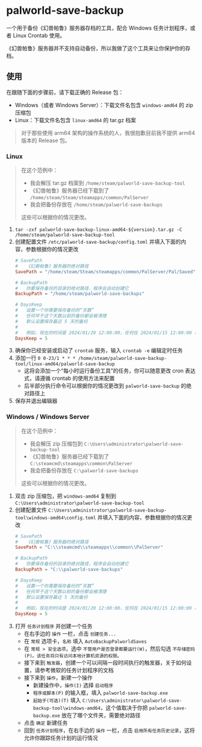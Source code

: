 # palworld-save-backup

一个用于备份《幻兽帕鲁》服务器存档的工具，配合 Windows 任务计划程序，或者 Linux Crontab 使用。

《幻兽帕鲁》服务器并不支持自动备份，所以我做了这个工具来让你保护你的存档。

## 使用

在跟随下面的步骤前，请下载正确的 Release 包：

* Windows（或者 Windows Server）：下载文件名包含 `windows-amd64` 的 zip 压缩包
* Linux：下载文件名包含 `linux-amd64` 的 tar.gz 档案

> 对于那些使用 arm64 架构的操作系统的人，我很抱歉目前我不提供 arm64 版本的 Release 包。

### Linux

> 在这个范例中：
>
> * 我会解压 tar.gz 档案到 `/home/steam/palworld-save-backup-tool`
> * 《幻兽帕鲁》服务器已经下载到了 `/home/steam/Steam/steamapps/common/PalServer`
> * 我会把备份存放在 `/home/steam/palworld-save-backups`
>
> 这些可以根据你的情况更改。

1. `tar -zxf palworld-save-backup-linux-amd64-${version}.tar.gz -C /home/steam/palworld-save-backup-tool`
2. 创建配置文件 `/etc/palworld-save-backup/config.toml` 并填入下面的内容，参数根据你的情况更改
   ```toml
   # SavePath
   #   《幻兽帕鲁》服务器的绝对路径
   SavePath = "/home/steam/Steam/steamapps/common/PalServer/Pal/Saved"
   
   # BackupPath
   #   你要保存备份的目录的绝对路径，程序会自动创建它
   BackupPath = "/home/steam/palworld-save-backups"
   
   # DaysKeep
   #   设置一个你需要保存备份的“天数”
   #   任何早于这个天数以前的备份都会被清理
   #   默认设置保存最近 5 天的备份
   #
   #   例如，现在的时间是 2024/01/20 12:00:00，任何在 2024/01/15 12:00:00 以前创建的备份都会被删除
   DaysKeep = 5
   ```
3. 确保你已经安装或启动了 `crontab` 服务，输入 `crontab -e` 编辑定时任务
4. 添加一行 `0 0-23/1 * * * /home/steam/palworld-save-backup-tool/linux-amd64/palworld-save-backup`
   * 这将会添加一个“每小时运行备份工具”的任务，你可以随意更改 cron 表达式，请遵循 crontab 的使用方法来配置
   * 后半部分执行命令可以根据你的情况更改到 `palworld-save-backup` 的绝对路径上
5. 保存并退出编辑器

### Windows / Windows Server

> 在这个范例中：
>
> * 我会解压 zip 压缩包到 `C:\Users\administrator\palworld-save-backup-tool`
> * 《幻兽帕鲁》服务器已经下载到了 `C:\steamcmd\steamapps\common\PalServer`
> * 我会把备份存放在 `C:\palworld-save-backups`
>
> 这些可以根据你的情况更改。

1. 双击 zip 压缩包，把 `windows-amd64` 复制到 `C:\Users\administrator\palworld-save-backup-tool`
2. 创建配置文件 `C:\Users\administrator\palworld-save-backup-tool\windows-amd64\config.toml` 并填入下面的内容，参数根据你的情况更改
   ```toml
   # SavePath
   #   《幻兽帕鲁》服务器的绝对路径
   SavePath = "C:\\steamcmd\\steamapps\\common\\PalServer"
   
   # BackupPath
   #   你要保存备份的目录的绝对路径，程序会自动创建它
   BackupPath = "C:\\palworld-save-backups"
   
   # DaysKeep
   #   设置一个你需要保存备份的“天数”
   #   任何早于这个天数以前的备份都会被清理
   #   默认设置保存最近 5 天的备份
   #
   #   例如，现在的时间是 2024/01/20 12:00:00，任何在 2024/01/15 12:00:00 以前创建的备份都会被删除
   DaysKeep = 5
   ```
3. 打开 `任务计划程序` 并创建一个任务
   * 在右手边的 `操作` 一栏，点击 `创建任务...`
   * 在 `常规` 选项卡，`名称` 填入 `AutoBackupPalworldSaves`
   * 在 `常规 > 安全选项`，选中 `不管用户是否登录都要运行(W)`，然后勾选 `不存储密码(P)。该任务将只有访问本地计算机资源的权限。`
   * 接下来到 `触发器`，创建一个可以间隔一段时间执行的触发器，关于如何设置，请参考微软的任务计划程序的文档
   * 接下来到 `操作`，新建一个操作
      * 新建操作中，`操作(I)` 选择 `启动程序`
      * `程序或脚本(P)` 的输入框，填入 `palworld-save-backup.exe`
      * `起始于(可选)(T)` 填入 `C:\Users\administrator\palworld-save-backup-tool\windows-amd64`，这个值取决于你把 `palworld-save-backup.exe` 放在了哪个文件夹，需要绝对路径
   * 点击 `确定` 新建任务
   * 回到 `任务计划程序`，在右手边的 `操作` 一栏，点击 `启用所有任务历史记录`，这将允许你跟踪任务计划的运行情况
